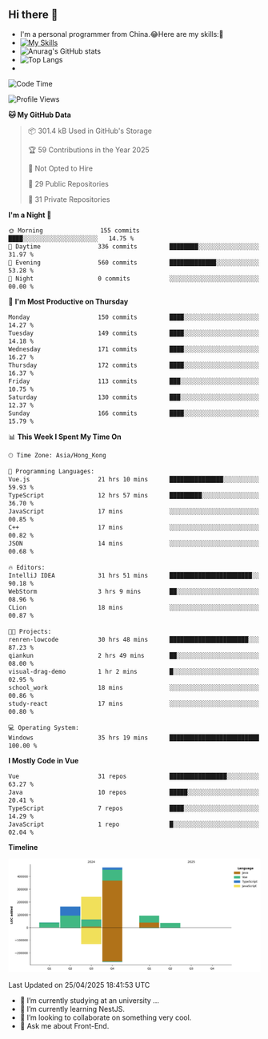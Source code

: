 ## Hi there 👋
- I'm a personal programmer from China.😂Here are my skills:🤔
- [![My Skills](https://skillicons.dev/icons?i=js,html,css,vue,typescript,java,golang)](https://skillicons.dev)
- ![Anurag's GitHub stats](https://github-readme-stats.vercel.app/api?username=FluffyChi-Xing&count_private=true&show_icons=true&theme=radical)
- ![Top Langs](https://github-readme-stats.vercel.app/api/top-langs/?username=FluffyChi-Xing)
- <!--START_SECTION:waka-->
![Code Time](http://img.shields.io/badge/Code%20Time-1%2C366%20hrs%2054%20mins-blue)

![Profile Views](http://img.shields.io/badge/Profile%20Views-0-blue)

**🐱 My GitHub Data** 

> 📦 301.4 kB Used in GitHub's Storage 
 > 
> 🏆 59 Contributions in the Year 2025
 > 
> 🚫 Not Opted to Hire
 > 
> 📜 29 Public Repositories 
 > 
> 🔑 31 Private Repositories 
 > 
**I'm a Night 🦉** 

```text
🌞 Morning                155 commits         ████░░░░░░░░░░░░░░░░░░░░░   14.75 % 
🌆 Daytime                336 commits         ████████░░░░░░░░░░░░░░░░░   31.97 % 
🌃 Evening                560 commits         █████████████░░░░░░░░░░░░   53.28 % 
🌙 Night                  0 commits           ░░░░░░░░░░░░░░░░░░░░░░░░░   00.00 % 
```
📅 **I'm Most Productive on Thursday** 

```text
Monday                   150 commits         ████░░░░░░░░░░░░░░░░░░░░░   14.27 % 
Tuesday                  149 commits         ████░░░░░░░░░░░░░░░░░░░░░   14.18 % 
Wednesday                171 commits         ████░░░░░░░░░░░░░░░░░░░░░   16.27 % 
Thursday                 172 commits         ████░░░░░░░░░░░░░░░░░░░░░   16.37 % 
Friday                   113 commits         ███░░░░░░░░░░░░░░░░░░░░░░   10.75 % 
Saturday                 130 commits         ███░░░░░░░░░░░░░░░░░░░░░░   12.37 % 
Sunday                   166 commits         ████░░░░░░░░░░░░░░░░░░░░░   15.79 % 
```


📊 **This Week I Spent My Time On** 

```text
🕑︎ Time Zone: Asia/Hong_Kong

💬 Programming Languages: 
Vue.js                   21 hrs 10 mins      ███████████████░░░░░░░░░░   59.93 % 
TypeScript               12 hrs 57 mins      █████████░░░░░░░░░░░░░░░░   36.70 % 
JavaScript               17 mins             ░░░░░░░░░░░░░░░░░░░░░░░░░   00.85 % 
C++                      17 mins             ░░░░░░░░░░░░░░░░░░░░░░░░░   00.82 % 
JSON                     14 mins             ░░░░░░░░░░░░░░░░░░░░░░░░░   00.68 % 

🔥 Editors: 
IntelliJ IDEA            31 hrs 51 mins      ███████████████████████░░   90.18 % 
WebStorm                 3 hrs 9 mins        ██░░░░░░░░░░░░░░░░░░░░░░░   08.96 % 
CLion                    18 mins             ░░░░░░░░░░░░░░░░░░░░░░░░░   00.87 % 

🐱‍💻 Projects: 
renren-lowcode           30 hrs 48 mins      ██████████████████████░░░   87.23 % 
qiankun                  2 hrs 49 mins       ██░░░░░░░░░░░░░░░░░░░░░░░   08.00 % 
visual-drag-demo         1 hr 2 mins         █░░░░░░░░░░░░░░░░░░░░░░░░   02.95 % 
school_work              18 mins             ░░░░░░░░░░░░░░░░░░░░░░░░░   00.86 % 
study-react              17 mins             ░░░░░░░░░░░░░░░░░░░░░░░░░   00.80 % 

💻 Operating System: 
Windows                  35 hrs 19 mins      █████████████████████████   100.00 % 
```

**I Mostly Code in Vue** 

```text
Vue                      31 repos            ████████████████░░░░░░░░░   63.27 % 
Java                     10 repos            █████░░░░░░░░░░░░░░░░░░░░   20.41 % 
TypeScript               7 repos             ████░░░░░░░░░░░░░░░░░░░░░   14.29 % 
JavaScript               1 repo              █░░░░░░░░░░░░░░░░░░░░░░░░   02.04 % 
```



**Timeline**

![Lines of Code chart](https://raw.githubusercontent.com/FluffyChi-Xing/FluffyChi-Xing/main/assets/bar_graph.png)


 Last Updated on 25/04/2025 18:41:53 UTC
<!--END_SECTION:waka-->
- 🔭 I’m currently studying at an university ...
- 🌱 I’m currently learning NestJS.
- 👯 I’m looking to collaborate on something very cool.
- 💬 Ask me about Front-End.
